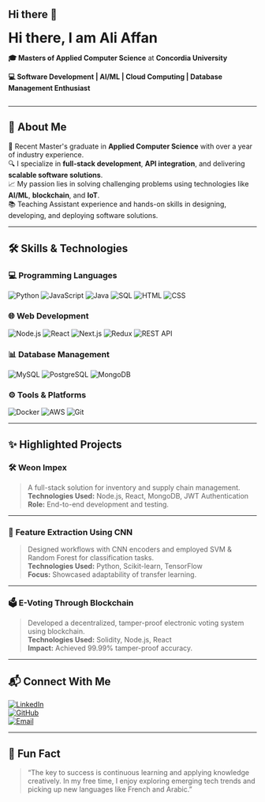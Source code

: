 <!--
**rextivlan/rextivlan** is a ✨ _special_ ✨ repository because its `README.md` (this file) appears on your GitHub profile.

Here are some ideas to get you started:

- 🔭 I’m currently working on ...
- 🌱 I’m currently learning ...
- 👯 I’m looking to collaborate on ...
- 🤔 I’m looking for help with ...
- 💬 Ask me about ...
- 📫 How to reach me: ...
- 😄 Pronouns: ...
- ⚡ Fun fact: ...
<img src="" width="30">
-->

## Hi there 👋

<div style="display: flex; align-items: center;">
    <div style="flex: 1; margin-right: 15px;">
        <h1 style="margin: 0;">Hi there, I am Ali Affan</h1>
        <p><strong>🎓 Masters of Applied Computer Science</strong> at <strong>Concordia University</strong></p>
        <p><strong>💻 Software Development | AI/ML | Cloud Computing | Database Management Enthusiast</strong></p>
    </div>
</div>

---

## 🌟 About Me

🌱 Recent Master's graduate in **Applied Computer Science** with over a year of industry experience.  
🔍 I specialize in **full-stack development**, **API integration**, and delivering **scalable software solutions**.  
📈 My passion lies in solving challenging problems using technologies like **AI/ML**, **blockchain**, and **IoT**.  
📚 Teaching Assistant experience and hands-on skills in designing, developing, and deploying software solutions.

---

## 🛠️ Skills & Technologies

### **💻 Programming Languages**
![Python](https://img.shields.io/badge/Python-3776AB?style=for-the-badge&logo=python&logoColor=white)
![JavaScript](https://img.shields.io/badge/JavaScript-F7DF1E?style=for-the-badge&logo=javascript&logoColor=black)
![Java](https://img.shields.io/badge/Java-ED8B00?style=for-the-badge&logo=java&logoColor=white)
![SQL](https://img.shields.io/badge/SQL-003B57?style=for-the-badge&logo=postgresql&logoColor=white)
![HTML](https://img.shields.io/badge/HTML-E34F26?style=for-the-badge&logo=html5&logoColor=white)
![CSS](https://img.shields.io/badge/CSS-1572B6?style=for-the-badge&logo=css3&logoColor=white)

### **🌐 Web Development**
![Node.js](https://img.shields.io/badge/Node.js-43853D?style=for-the-badge&logo=node.js&logoColor=white)
![React](https://img.shields.io/badge/React-61DAFB?style=for-the-badge&logo=react&logoColor=black)
![Next.js](https://img.shields.io/badge/Next.js-000000?style=for-the-badge&logo=next.js&logoColor=white)
![Redux](https://img.shields.io/badge/Redux-764ABC?style=for-the-badge&logo=redux&logoColor=white)
![REST API](https://img.shields.io/badge/REST%20API-02569B?style=for-the-badge)

### **📊 Database Management**
![MySQL](https://img.shields.io/badge/MySQL-4479A1?style=for-the-badge&logo=mysql&logoColor=white)
![PostgreSQL](https://img.shields.io/badge/PostgreSQL-336791?style=for-the-badge&logo=postgresql&logoColor=white)
![MongoDB](https://img.shields.io/badge/MongoDB-47A248?style=for-the-badge&logo=mongodb&logoColor=white)

### **⚙️ Tools & Platforms**
![Docker](https://img.shields.io/badge/Docker-2496ED?style=for-the-badge&logo=docker&logoColor=white)
![AWS](https://img.shields.io/badge/AWS-FF9900?style=for-the-badge&logo=amazon-aws&logoColor=white)
![Git](https://img.shields.io/badge/Git-F05032?style=for-the-badge&logo=git&logoColor=white)

---

## ✨ Highlighted Projects

### 🛠️ **Weon Impex**
> A full-stack solution for inventory and supply chain management.  
**Technologies Used:** Node.js, React, MongoDB, JWT Authentication  
**Role:** End-to-end development and testing.  

---

### 🌌 **Feature Extraction Using CNN**
> Designed workflows with CNN encoders and employed SVM & Random Forest for classification tasks.  
**Technologies Used:** Python, Scikit-learn, TensorFlow  
**Focus:** Showcased adaptability of transfer learning.  

---

### 🗳️ **E-Voting Through Blockchain**
> Developed a decentralized, tamper-proof electronic voting system using blockchain.  
**Technologies Used:** Solidity, Node.js, React  
**Impact:** Achieved 99.99% tamper-proof accuracy.  

---

## 📬 Connect With Me

[![LinkedIn](https://img.shields.io/badge/LinkedIn-Ali%20Affan-blue?style=for-the-badge&logo=linkedin)](https://linkedin.com/in/ali-affan-300a35188)  
[![GitHub](https://img.shields.io/badge/GitHub-rextivlan-lightgrey?style=for-the-badge&logo=github)](https://github.com/rextivlan)  
[![Email](https://img.shields.io/badge/Email-ali.affan%40gmail.com-red?style=for-the-badge&logo=gmail)](mailto:aliaffan242@gmail.com)

---

## 🎨 Fun Fact

> “The key to success is continuous learning and applying knowledge creatively. In my free time, I enjoy exploring emerging tech trends and picking up new languages like French and Arabic.”

